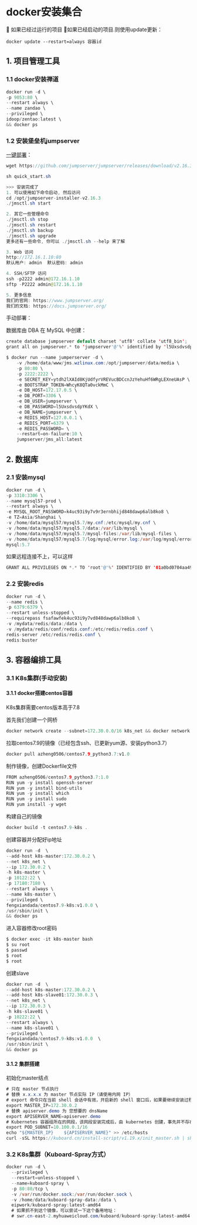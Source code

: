 # docker安装集合

🌻 如果已经过运行的项目
🌟如果已经启动的项目.则使用update更新：

```jva
docker update --restart=always 容器id
```

## 1. 项目管理工具

### 1.1 docker安装禅道

```java
docker run -d \
-p 9053:80 \
--restart always \
--name zandao \
--privileged \
idoop/zentao:latest \
&& docker ps
```

### 1.2 安装堡垒机jumpserver

<a href="https://blog.csdn.net/icanflyingg/article/details/121898008?ops_request_misc=%257B%2522request%255Fid%2522%253A%2522166589064816800184117777%2522%252C%2522scm%2522%253A%252220140713.130102334.pc%255Fall.%2522%257D&request_id=166589064816800184117777&biz_id=0&utm_medium=distribute.pc_search_result.none-task-blog-2~all~first_rank_ecpm_v1~rank_v31_ecpm-2-121898008-null-null.142^v56^pc_search_v2,201^v3^control_2&utm_term=jumpserver%20docker%E5%AE%89%E8%A3%85%E8%AE%BF%E9%97%AE%E4%B8%8D%E4%BA%86&spm=1018.2226.3001.4187">一键部署</a>：

```java
wget https://github.com/jumpserver/jumpserver/releases/download/v2.16.3/quick_start.sh
```

```java
sh quick_start.sh
```

```java
>>> 安装完成了
1. 可以使用如下命令启动, 然后访问
cd /opt/jumpserver-installer-v2.16.3
./jmsctl.sh start

2. 其它一些管理命令
./jmsctl.sh stop
./jmsctl.sh restart
./jmsctl.sh backup
./jmsctl.sh upgrade
更多还有一些命令, 你可以 ./jmsctl.sh --help 来了解

3. Web 访问
http://172.16.1.10:80
默认用户: admin  默认密码: admin

4. SSH/SFTP 访问
ssh -p2222 admin@172.16.1.10
sftp -P2222 admin@172.16.1.10

5. 更多信息
我们的官网: https://www.jumpserver.org/
我们的文档: https://docs.jumpserver.org/
```

手动部署：

数据库由 DBA 在 MySQL 中创建：

```java
create database jumpserver default charset 'utf8' collate 'utf8_bin';
grant all on jumpserver.* to 'jumpserver'@'%' identified by 'l5UxsdvsdpYKdX';
```

```java
$ docker run --name jumperserver -d \
    -v /home/data/www/jms.wzlinux.com:/opt/jumpserver/data/media \
    -p 80:80 \
    -p 2222:2222 \
    -e SECRET_KEY=ytdh2lXAId8KjUdfyrVREVucBDCcnJzYehuHf6WRgLEXneUAsP \
    -e BOOTSTRAP_TOKEN=WhcyK8QTa0vckMmC \
    -e DB_HOST=172.17.0.5 \
    -e DB_PORT=3306 \
    -e DB_USER=jumpserver \
    -e DB_PASSWORD=l5UxsdvsdpYKdX \
    -e DB_NAME=jumpserver \
    -e REDIS_HOST=127.0.0.1 \
    -e REDIS_PORT=6379 \
    -e REDIS_PASSWORD= \
    --restart=on-failure:10 \
    jumpserver/jms_all:latest
```



## 2. 数据库

### 2.1 安装mysql

```java
docker run -d \
-p 3310:3306 \
--name mysql57-prod \
--restart always \
-e MYSQL_ROOT_PASSWORD=k4uc93i9y7v9r3ernbhijd848dawp6alb8ko8 \
-e TZ=Asia/Shanghai \
-v /home/data/mysql57/mysql5.7/my.cnf:/etc/mysql/my.cnf \
-v /home/data/mysql57/mysql5.7/data:/var/lib/mysql \
-v /home/data/mysql57/mysql5.7/mysql-files:/var/lib/mysql-files \
-v /home/data/mysql57/mysql5.7/log/mysql/error.log:/var/log/mysql/error.log \
mysql:5.7
```

如果远程连接不上，可以这样

```java
GRANT ALL PRIVILEGES ON *.* TO 'root'@'%' IDENTIFIED BY '01a0bd0704aa498fa84b71545a808433' WITH GRANT OPTION
```

### 2.2 安装redis

```java
docker run -d \
--name redis \
-p 6379:6379 \
--restart unless-stopped \
--requirepass fsafawfek4uc93i9y7vd848dawp6alb8ko8 \
-v /mydata/redis/data:/data \
-v /mydata/redis/conf/redis.conf:/etc/redis/redis.conf \
redis-server /etc/redis/redis.conf \
redis:buster 

```









## 3. 容器编排工具

### 3.1 K8s集群(手动安装)

#### 3.1.1 docker搭建centos容器

K8s集群需要centos版本高于7.8

首先我们创建一个网桥

```java
docker network create --subnet=172.30.0.0/16 k8s_net && docker network ls
```

拉取centos7.9的镜像（已经包含ssh、已更新yum源、安装python3.7）

```java
docker pull azheng0506/centos7.9_python3.7:v1.0
```

制作镜像，创建Dockerfile文件

```java
FROM azheng0506/centos7.9_python3.7:1.0
RUN yum -y install openssh-server
RUN yum -y install bind-utils
RUN yum -y install which
RUN yum -y install sudo
RUN yum install -y wget      
```

构建自己的镜像

```java
docker build -t centos7.9-k8s .
```

创建容器并分配好ip地址

```java
docker run -d  \
--add-host k8s-master:172.30.0.2 \
--net k8s_net \
--ip 172.30.0.2 \
-h k8s-master \
-p 10122:22 \
-p 17180:7180 \
--restart always \
--name k8s-master \
--privileged \
fengxiandada/centos7.9-k8s:v1.0.0 \
/usr/sbin/init \
&& docker ps  
```

进入容器修改root密码

```java
$ docker exec -it k8s-master bash
$ su root
$ passwd
$ root
$ root
```

创建slave

```java
docker run -d  \
--add-host k8s-master:172.30.0.2 \
--add-host k8s-slave01:172.30.0.3 \
--net k8s_net \
--ip 172.30.0.3 \
-h k8s-slave01 \
-p 10222:22 \
--restart always \
--name k8s-slave01 \
--privileged \
fengxiandada/centos7.9-k8s:v1.0.0  \
/usr/sbin/init \
&& docker ps
```

#### 3.1.2 集群搭建

初始化master结点

```java
# 只在 master 节点执行
# 替换 x.x.x.x 为 master 节点实际 IP（请使用内网 IP）
# export 命令只在当前 shell 会话中有效，开启新的 shell 窗口后，如果要继续安装过程，请重新执行此处的 export 命令
export MASTER_IP=172.30.0.2
# 替换 apiserver.demo 为 您想要的 dnsName
export APISERVER_NAME=apiserver.demo
# Kubernetes 容器组所在的网段，该网段安装完成后，由 kubernetes 创建，事先并不存在于您的物理网络中
export POD_SUBNET=10.100.0.1/16
echo "${MASTER_IP}    ${APISERVER_NAME}" >> /etc/hosts
curl -sSL https://kuboard.cn/install-script/v1.19.x/init_master.sh | sh -s 1.19.5
```

### 3.2 K8s集群（Kuboard-Spray方式）

```java
docker run -d \
  --privileged \
  --restart=unless-stopped \
  --name=kuboard-spray \
  -p 80:80/tcp \
  -v /var/run/docker.sock:/var/run/docker.sock \
  -v /home/data/kuboard-spray-data:/data \
  eipwork/kuboard-spray:latest-amd64
  # 如果抓不到这个镜像，可以尝试一下这个备用地址：
  # swr.cn-east-2.myhuaweicloud.com/kuboard/kuboard-spray:latest-amd64
```





